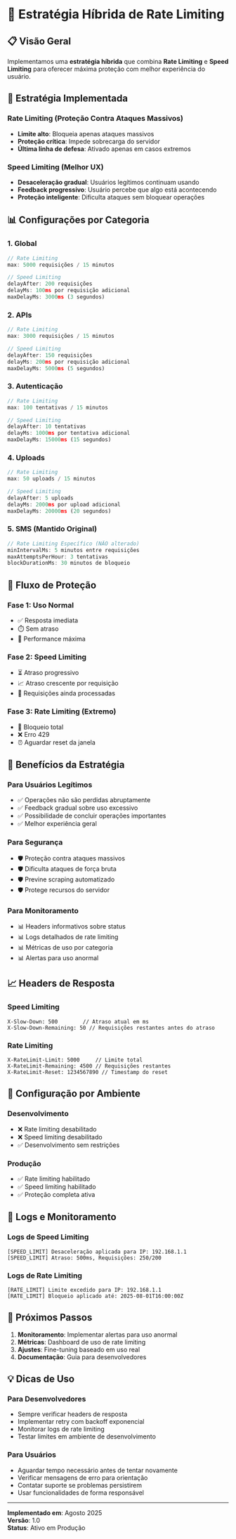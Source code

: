 # 🚀 Estratégia Híbrida de Rate Limiting

## 📋 Visão Geral

Implementamos uma **estratégia híbrida** que combina **Rate Limiting** e **Speed Limiting** para oferecer máxima proteção com melhor experiência do usuário.

## 🎯 Estratégia Implementada

### **Rate Limiting (Proteção Contra Ataques Massivos)**
- **Limite alto**: Bloqueia apenas ataques massivos
- **Proteção crítica**: Impede sobrecarga do servidor
- **Última linha de defesa**: Ativado apenas em casos extremos

### **Speed Limiting (Melhor UX)**
- **Desaceleração gradual**: Usuários legítimos continuam usando
- **Feedback progressivo**: Usuário percebe que algo está acontecendo
- **Proteção inteligente**: Dificulta ataques sem bloquear operações

## 📊 Configurações por Categoria

### **1. Global**
```javascript
// Rate Limiting
max: 5000 requisições / 15 minutos

// Speed Limiting
delayAfter: 200 requisições
delayMs: 100ms por requisição adicional
maxDelayMs: 3000ms (3 segundos)
```

### **2. APIs**
```javascript
// Rate Limiting
max: 3000 requisições / 15 minutos

// Speed Limiting
delayAfter: 150 requisições
delayMs: 200ms por requisição adicional
maxDelayMs: 5000ms (5 segundos)
```

### **3. Autenticação**
```javascript
// Rate Limiting
max: 100 tentativas / 15 minutos

// Speed Limiting
delayAfter: 10 tentativas
delayMs: 1000ms por tentativa adicional
maxDelayMs: 15000ms (15 segundos)
```

### **4. Uploads**
```javascript
// Rate Limiting
max: 50 uploads / 15 minutos

// Speed Limiting
delayAfter: 5 uploads
delayMs: 2000ms por upload adicional
maxDelayMs: 20000ms (20 segundos)
```

### **5. SMS (Mantido Original)**
```javascript
// Rate Limiting Específico (NÃO alterado)
minIntervalMs: 5 minutos entre requisições
maxAttemptsPerHour: 3 tentativas
blockDurationMs: 30 minutos de bloqueio
```

## 🔄 Fluxo de Proteção

### **Fase 1: Uso Normal**
- ✅ Resposta imediata
- ⏱️ Sem atraso
- 🚀 Performance máxima

### **Fase 2: Speed Limiting**
- ⏳ Atraso progressivo
- 📈 Atraso crescente por requisição
- 🔄 Requisições ainda processadas

### **Fase 3: Rate Limiting (Extremo)**
- 🛑 Bloqueio total
- ❌ Erro 429
- ⏰ Aguardar reset da janela

## 🎯 Benefícios da Estratégia

### **Para Usuários Legítimos**
- ✅ Operações não são perdidas abruptamente
- ✅ Feedback gradual sobre uso excessivo
- ✅ Possibilidade de concluir operações importantes
- ✅ Melhor experiência geral

### **Para Segurança**
- 🛡️ Proteção contra ataques massivos
- 🛡️ Dificulta ataques de força bruta
- 🛡️ Previne scraping automatizado
- 🛡️ Protege recursos do servidor

### **Para Monitoramento**
- 📊 Headers informativos sobre status
- 📊 Logs detalhados de rate limiting
- 📊 Métricas de uso por categoria
- 📊 Alertas para uso anormal

## 📈 Headers de Resposta

### **Speed Limiting**
```
X-Slow-Down: 500        // Atraso atual em ms
X-Slow-Down-Remaining: 50 // Requisições restantes antes do atraso
```

### **Rate Limiting**
```
X-RateLimit-Limit: 5000     // Limite total
X-RateLimit-Remaining: 4500 // Requisições restantes
X-RateLimit-Reset: 1234567890 // Timestamp do reset
```

## 🔧 Configuração por Ambiente

### **Desenvolvimento**
- ❌ Rate limiting desabilitado
- ❌ Speed limiting desabilitado
- ✅ Desenvolvimento sem restrições

### **Produção**
- ✅ Rate limiting habilitado
- ✅ Speed limiting habilitado
- ✅ Proteção completa ativa

## 📝 Logs e Monitoramento

### **Logs de Speed Limiting**
```
[SPEED_LIMIT] Desaceleração aplicada para IP: 192.168.1.1
[SPEED_LIMIT] Atraso: 500ms, Requisições: 250/200
```

### **Logs de Rate Limiting**
```
[RATE_LIMIT] Limite excedido para IP: 192.168.1.1
[RATE_LIMIT] Bloqueio aplicado até: 2025-08-01T16:00:00Z
```

## 🚀 Próximos Passos

1. **Monitoramento**: Implementar alertas para uso anormal
2. **Métricas**: Dashboard de uso de rate limiting
3. **Ajustes**: Fine-tuning baseado em uso real
4. **Documentação**: Guia para desenvolvedores

## 💡 Dicas de Uso

### **Para Desenvolvedores**
- Sempre verificar headers de resposta
- Implementar retry com backoff exponencial
- Monitorar logs de rate limiting
- Testar limites em ambiente de desenvolvimento

### **Para Usuários**
- Aguardar tempo necessário antes de tentar novamente
- Verificar mensagens de erro para orientação
- Contatar suporte se problemas persistirem
- Usar funcionalidades de forma responsável

---

**Implementado em**: Agosto 2025  
**Versão**: 1.0  
**Status**: Ativo em Produção 